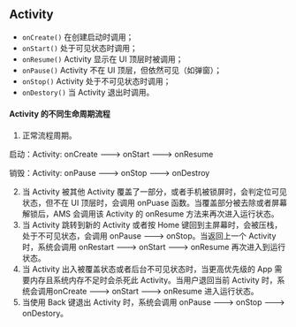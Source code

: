 ## Activity

* `onCreate()` 在创建启动时调用；
* `onStart()` 处于可见状态时调用；
* `onResume()` Activity 显示在 UI 顶层时被调用；
* `onPause()` Activity 不在 UI 顶层，但依然可见（如弹窗）；
* `onStop()` Activity 处于不可见状态时调用；
* `onDestory()` 当 Activity 退出时调用。

#### Activity 的不同生命周期流程

1. 正常流程周期。

启动：Activity: onCreate --->  onStart ---> onResume

销毁：Activity: onPause ---> onStop ---> onDestroy

2. 当 Activity 被其他 Activity 覆盖了一部分，或者手机被锁屏时，会判定位可见状态，但不在 UI 顶层时，会调用 onPuase 函数。当覆盖部分被去除或者屏幕解锁后，AMS 会调用该 Activity 的 onResume 方法来再次进入运行状态。
3. 当 Activity 跳转到新的 Activity 或者按 Home 键回到主屏幕时，会被压栈，处于不可见状态，会调用 onPause ---> onStop。当返回上一个 Activity 时，系统会调用 onRestart ---> onStart ---> onResume 再次进入到运行状态。
4. 当 Activity 出入被覆盖状态或者后台不可见状态时，当更高优先级的 App 需要内存且系统内存不足时会杀死此 Activity。当用户退回当前 Activity 时，系统会调用onCreate --->  onStart ---> onResume 进入运行状态。
5. 当使用 Back 键退出 Activity 时，系统会调用 onPause ---> onStop ---> onDestory。